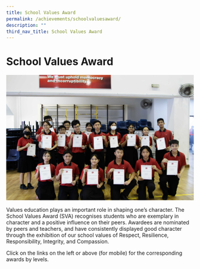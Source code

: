 ```yaml
---
title: School Values Award
permalink: /achievements/schoolvaluesaward/
description: ""
third_nav_title: School Values Award
---
```

#     School Values Award

![](/images/svamainpic.jpg)

Values education plays an important role in shaping one’s character. The School Values Award (SVA) recognises students who are exemplary in character and a positive influence on their peers. Awardees are nominated by peers and teachers, and have consistently displayed good character through the exhibition of our school values of Respect, Resilience, Responsibility, Integrity, and Compassion.

Click on the links on the left or above (for mobile) for the corresponding awards by levels.